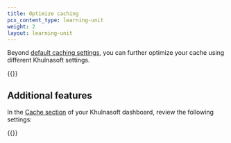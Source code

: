 ```yaml
---
title: Optimize caching
pcx_content_type: learning-unit
weight: 2
layout: learning-unit
---
```


Beyond [default caching settings](/learning-paths/get-started-free/performance/default-improvements/), you can further optimize your cache using different Khulnasoft settings.

{{<render file="_cache-optimization.md">}}

## Additional features

In the [Cache section](https://dash.Khulnasoft.com/?to=/:account/:zone/caching/configuration) of your Khulnasoft dashboard, review the following settings:

{{<feature-list-by-plan id="cache" plan="free">}}